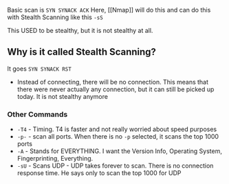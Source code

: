 Basic scan is 
`SYN SYNACK ACK`
Here, [[Nmap]] will do this and can do this with Stealth Scanning like this `-sS`

This USED to be stealthy, but it is not stealthy at all. 

## Why is it called Stealth Scanning?
It goes `SYN SYNACK RST`
- Instead of connecting, there will be no connection. This means that there were never actually any connection, but it can still be picked up today. It is not stealthy anymore
### Other Commands
- `-T4` - Timing. T4 is faster and not really worried about speed purposes
- `-p-` - scan all ports. When there is no `-p` selected, it scans the top 1000 ports
- `-A` - Stands for EVERYTHING. I want the Version Info, Operating System, Fingerprinting, Everything.
- `-sU` - Scans UDP - UDP takes forever to scan. There is no connection response time. He says only to scan the top 1000 for UDP

